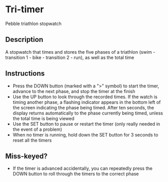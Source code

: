 # Tri-timer
Pebble triathlon stopwatch
## Description
A stopwatch that times and stores the five phases of a triathlon (swim - transition 1 - bike - transition 2 - run), as well as the total time
## Instructions
* Press the DOWN button (marked with a ">" symbol) to start the timer, advance to the next phase, and stop the timer at the finish
* Use the UP button to look through the recorded times. If the watch is timing another phase, a flashing indicator appears in the bottom left of the screen indicating the phase being timed. After ten seconds, the display returns automatically to the phase currently being timed, unless the total time is being viewed
* Use the SET button to pause or restart the timer (only really needed in the event of a problem)
* When no timer is running, hold down the SET button for 3 seconds to reset all the timers

## Miss-keyed?
* If the timer is advanced accidentally, you can repeatedly press the DOWN button to roll through the timers  to the correct phase
